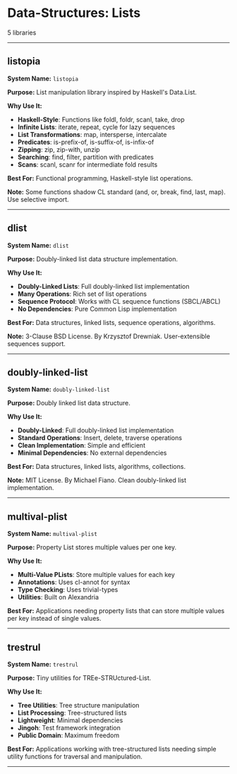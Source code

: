 # Data-Structures: Lists

5 libraries

---

## listopia

**System Name:** `listopia`

**Purpose:** List manipulation library inspired by Haskell's Data.List.

**Why Use It:**
- **Haskell-Style**: Functions like foldl, foldr, scanl, take, drop
- **Infinite Lists**: iterate, repeat, cycle for lazy sequences
- **List Transformations**: map, intersperse, intercalate
- **Predicates**: is-prefix-of, is-suffix-of, is-infix-of
- **Zipping**: zip, zip-with, unzip
- **Searching**: find, filter, partition with predicates
- **Scans**: scanl, scanr for intermediate fold results

**Best For:** Functional programming, Haskell-style list operations.

**Note:** Some functions shadow CL standard (and, or, break, find, last, map). Use selective import.

---


## dlist

**System Name:** `dlist`

**Purpose:** Doubly-linked list data structure implementation.

**Why Use It:**
- **Doubly-Linked Lists**: Full doubly-linked list implementation
- **Many Operations**: Rich set of list operations
- **Sequence Protocol**: Works with CL sequence functions (SBCL/ABCL)
- **No Dependencies**: Pure Common Lisp implementation

**Best For:** Data structures, linked lists, sequence operations, algorithms.

**Note:** 3-Clause BSD License. By Krzysztof Drewniak. User-extensible sequences support.

---


## doubly-linked-list

**System Name:** `doubly-linked-list`

**Purpose:** Doubly linked list data structure.

**Why Use It:**
- **Doubly-Linked**: Full doubly-linked list implementation
- **Standard Operations**: Insert, delete, traverse operations
- **Clean Implementation**: Simple and efficient
- **Minimal Dependencies**: No external dependencies

**Best For:** Data structures, linked lists, algorithms, collections.

**Note:** MIT License. By Michael Fiano. Clean doubly-linked list implementation.

---


## multival-plist

**System Name:** `multival-plist`

**Purpose:** Property List stores multiple values per one key.

**Why Use It:**
- **Multi-Value PLists**: Store multiple values for each key
- **Annotations**: Uses cl-annot for syntax
- **Type Checking**: Uses trivial-types
- **Utilities**: Built on Alexandria

**Best For:** Applications needing property lists that can store multiple values per key instead of single values.

---


## trestrul

**System Name:** `trestrul`

**Purpose:** Tiny utilities for TREe-STRUctured-List.

**Why Use It:**
- **Tree Utilities**: Tree structure manipulation
- **List Processing**: Tree-structured lists
- **Lightweight**: Minimal dependencies
- **Jingoh**: Test framework integration
- **Public Domain**: Maximum freedom

**Best For:** Applications working with tree-structured lists needing simple utility functions for traversal and manipulation.

---


